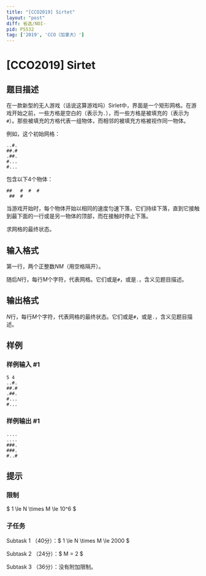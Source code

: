 ```yaml
---
title: "[CCO2019] Sirtet"
layout: "post"
diff: 省选/NOI-
pid: P5532
tag: ['2019', 'CCO（加拿大）']
---
```

# [CCO2019] Sirtet
## 题目描述

在一款新型的无人游戏（话说这算游戏吗）Sirlet中，界面是一个矩形网格。在游戏开始之前，一些方格是空白的（表示为`.`），而一些方格是被填充的（表示为`#`）。那些被填充的方格代表一组物体，而相邻的被填充方格被视作同一物体。

例如，这个初始网格：

```
..#.
##.#
.##.
#...
#...
```

包含以下4个物体：

```
##   #  #  #
 ##  #
```

当游戏开始时，每个物体开始以相同的速度匀速下落，它们持续下落，直到它接触到最下面的一行或是另一物体的顶部，而在接触时停止下落。

求网格的最终状态。
## 输入格式

第一行，两个正整数$N M$（用空格隔开）。

随后$N$行，每行$M$个字符，代表网格。它们或是`#`，或是`.`，含义见题目描述。
## 输出格式

$N$行，每行$M$个字符，代表网格的最终状态。它们或是`#`，或是`.`，含义见题目描述。
## 样例

### 样例输入 #1
```
5 4
..#.
##.#
.##.
#...
#...

```
### 样例输出 #1
```
....
....
###.
###.
#..#
```
## 提示

### 限制

$ 1 \le N \times M \le 10^6 $

### 子任务

Subtask 1 （40分）：$ 1 \le N \times M \le 2000 $

Subtask 2 （24分）：$ M = 2 $

Subtask 3 （36分）：没有附加限制。

